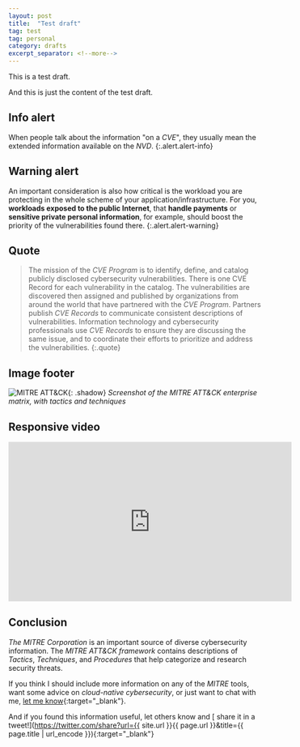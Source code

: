 ```yaml
---
layout: post
title:  "Test draft"
tag: test
tag: personal
category: drafts
excerpt_separator: <!--more-->
---
```


This is a test draft.

<!--more-->

And this is just the content of the test draft.

## Info alert

<i class="fas fa-info-circle" aria-hidden="true"></i> When people talk about the information "on a _CVE_", they usually mean the extended information available on the _NVD_.
{:.alert.alert-info}

## Warning alert

<i class="fas fa-exclamation-triangle" aria-hidden="true"></i> An important consideration is also how critical is the workload you are protecting in the whole scheme of your application/infrastructure. For you, **workloads exposed to the public Internet**, that **handle payments** or **sensitive private personal information**, for example, should boost the priority of the vulnerabilities found there.
{:.alert.alert-warning}

## Quote

> The mission of the _CVE Program_ is to identify, define, and catalog publicly disclosed cybersecurity vulnerabilities. There is one CVE Record for each vulnerability in the catalog. The vulnerabilities are discovered then assigned and published by organizations from around the world that have partnered with the _CVE Program_. Partners publish _CVE Records_ to communicate consistent descriptions of vulnerabilities. Information technology and cybersecurity professionals use _CVE Records_ to ensure they are discussing the same issue, and to coordinate their efforts to prioritize and address the vulnerabilities.
{:.quote}

## Image footer

![MITRE ATT&CK](/blog/images/mitre-attack.png "MITRE ATT&CK"){: .shadow}
_Screenshot of the MITRE ATT&CK enterprise matrix, with tactics and techniques_

## Responsive video

<div class="embed-responsive embed-responsive-16by9">
<iframe width="560" height="315" src="https://www.youtube.com/embed/Y8a5nB-vy78?start=1529" title="YouTube video player" frameborder="0" allow="accelerometer; autoplay; clipboard-write; encrypted-media; gyroscope; picture-in-picture" allowfullscreen></iframe>
</div>

## Conclusion

_The MITRE Corporation_ is an important source of diverse cybersecurity information. The _MITRE ATT&CK framework_ contains descriptions of _Tactics_, _Techniques_, and _Procedures_ that help categorize and research security threats.

If you think I should include more information on any of the _MITRE_ tools, want some advice on _cloud-native cybersecurity_, or just want to chat with me, [<i class="fab fa-twitter" style="color:#1DA1F2;" aria-hidden="true"></i> let me know](https://twitter.com/vicen_herrera){:target="_blank"}.

And if you found this information useful, let others know and [<i class="fab fa-twitter" style="color:#1DA1F2;" aria-hidden="true"></i> share it in a tweet!](https://twitter.com/share?url={{ site.url }}{{ page.url }}&title={{ page.title | url_encode }}){:target="_blank"}
